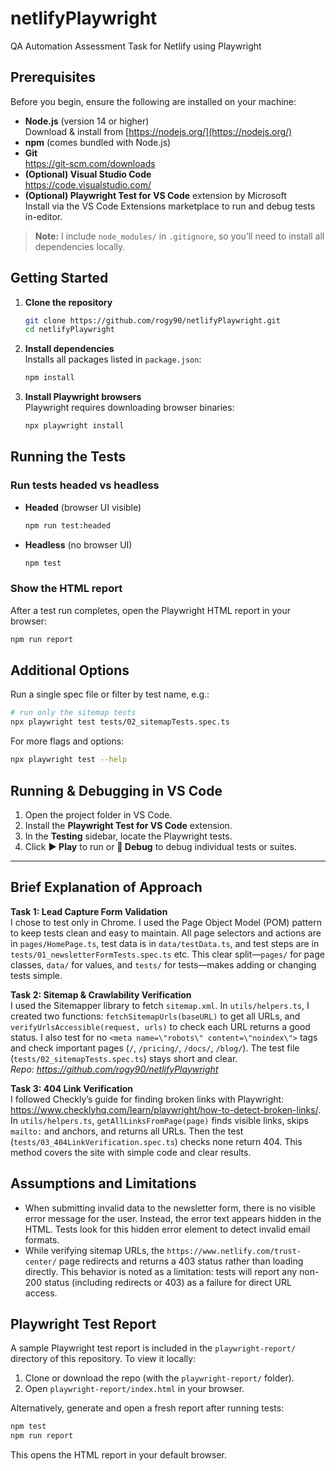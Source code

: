 # netlifyPlaywright

QA Automation Assessment Task for Netlify using Playwright

## Prerequisites

Before you begin, ensure the following are installed on your machine:

* **Node.js** (version 14 or higher)  
  Download & install from [https://nodejs.org/](https://nodejs.org/)
* **npm** (comes bundled with Node.js)  
* **Git**  
  https://git-scm.com/downloads
* **(Optional) Visual Studio Code**  
  https://code.visualstudio.com/
* **(Optional) Playwright Test for VS Code** extension by Microsoft  
  Install via the VS Code Extensions marketplace to run and debug tests in-editor.

> **Note:** I include `node_modules/` in `.gitignore`, so you’ll need to install all dependencies locally.

## Getting Started

1. **Clone the repository**

   ```bash
   git clone https://github.com/rogy90/netlifyPlaywright.git
   cd netlifyPlaywright
   ```

2. **Install dependencies**  
   Installs all packages listed in `package.json`:

   ```bash
   npm install
   ```

3. **Install Playwright browsers**  
   Playwright requires downloading browser binaries:

   ```bash
   npx playwright install
   ```

## Running the Tests

### Run tests headed vs headless

* **Headed** (browser UI visible)

  ```bash
  npm run test:headed
  ```

* **Headless** (no browser UI)

  ```bash
  npm test
  ```

### Show the HTML report

After a test run completes, open the Playwright HTML report in your browser:

```bash
npm run report
```

## Additional Options

Run a single spec file or filter by test name, e.g.:

```bash
# run only the sitemap tests
npx playwright test tests/02_sitemapTests.spec.ts
```

For more flags and options:

```bash
npx playwright test --help
```

## Running & Debugging in VS Code

1. Open the project folder in VS Code.  
2. Install the **Playwright Test for VS Code** extension.  
3. In the **Testing** sidebar, locate the Playwright tests.  
4. Click **▶️ Play** to run or **🐞 Debug** to debug individual tests or suites.

---

## Brief Explanation of Approach

**Task 1: Lead Capture Form Validation**  
I chose to test only in Chrome. I used the Page Object Model (POM) pattern to keep tests clean and easy to maintain. All page selectors and actions are in `pages/HomePage.ts`, test data is in `data/testData.ts`, and test steps are in `tests/01_newsletterFormTests.spec.ts` etc. This clear split—`pages/` for page classes, `data/` for values, and `tests/` for tests—makes adding or changing tests simple.

**Task 2: Sitemap & Crawlability Verification**  
I used the Sitemapper library to fetch `sitemap.xml`. In `utils/helpers.ts`, I created two functions: `fetchSitemapUrls(baseURL)` to get all URLs, and `verifyUrlsAccessible(request, urls)` to check each URL returns a good status. I also test for no `<meta name=\"robots\" content=\"noindex\">` tags and check important pages (`/`, `/pricing/`, `/docs/`, `/blog/`). The test file (`tests/02_sitemapTests.spec.ts`) stays short and clear.  
_Repo: https://github.com/rogy90/netlifyPlaywright_

**Task 3: 404 Link Verification**  
I followed Checkly’s guide for finding broken links with Playwright: https://www.checklyhq.com/learn/playwright/how-to-detect-broken-links/. In `utils/helpers.ts`, `getAllLinksFromPage(page)` finds visible links, skips `mailto:` and anchors, and returns all URLs. Then the test (`tests/03_404LinkVerification.spec.ts`) checks none return 404. This method covers the site with simple code and clear results.

## Assumptions and Limitations

* When submitting invalid data to the newsletter form, there is no visible error message for the user. Instead, the error text appears hidden in the HTML. Tests look for this hidden error element to detect invalid email formats.
* While verifying sitemap URLs, the `https://www.netlify.com/trust-center/` page redirects and returns a 403 status rather than loading directly. This behavior is noted as a limitation: tests will report any non-200 status (including redirects or 403) as a failure for direct URL access.

## Playwright Test Report

A sample Playwright test report is included in the `playwright-report/` directory of this repository. To view it locally:

1. Clone or download the repo (with the `playwright-report/` folder).
2. Open `playwright-report/index.html` in your browser.

Alternatively, generate and open a fresh report after running tests:

```bash
npm test
npm run report
```

This opens the HTML report in your default browser.